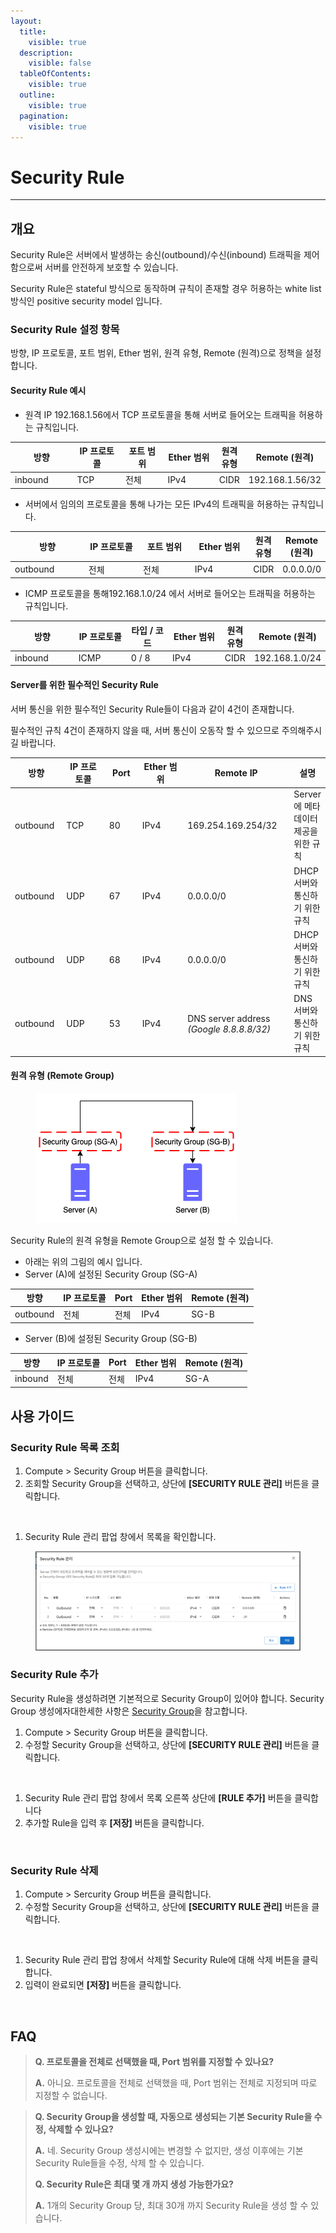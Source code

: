 ```yaml
---
layout:
  title:
    visible: true
  description:
    visible: false
  tableOfContents:
    visible: true
  outline:
    visible: true
  pagination:
    visible: true
---
```


# Security Rule

***

## 개요

Security Rule은 서버에서 발생하는 송신(outbound)/수신(inbound) 트래픽을 제어함으로써 서버를 안전하게 보호할 수 있습니다.

Security Rule은 stateful 방식으로 동작하며 규칙이 존재할 경우 허용하는 white list 방식인 positive security model 입니다.

### Security Rule 설정 항목

방향, IP 프로토콜, 포트 범위, Ether 범위, 원격 유형, Remote (원격)으로 정책을 설정합니다.

#### Security Rule 예시

* 원격 IP 192.168.1.56에서 TCP 프로토콜을 통해 서버로 들어오는 트래픽을 허용하는 규칙입니다.

<table><thead><tr><th width="125">방향</th><th width="108">IP 프로토콜</th><th width="104">포트 범위</th><th width="108">Ether 범위</th><th>원격 유형</th><th>Remote (원격)</th></tr></thead><tbody><tr><td>inbound</td><td>TCP</td><td>전체</td><td>IPv4</td><td>CIDR</td><td>192.168.1.56/32</td></tr></tbody></table>

* 서버에서 임의의 프로토콜을 통해 나가는 모든 IPv4의 트래픽을 허용하는 규칙입니다.

<table><thead><tr><th width="128">방향</th><th width="109">IP 프로토콜</th><th width="102">포트 범위</th><th width="105">Ether 범위</th><th>원격 유형</th><th>Remote (원격)</th></tr></thead><tbody><tr><td>outbound</td><td>전체</td><td>전체</td><td>IPv4</td><td>CIDR</td><td>0.0.0.0/0</td></tr></tbody></table>

* ICMP 프로토콜을 통해192.168.1.0/24 에서 서버로 들어오는 트래픽을 허용하는 규칙입니다.

<table><thead><tr><th width="129">방향</th><th width="112">IP 프로토콜</th><th width="100">타입 / 코드</th><th width="110">Ether 범위</th><th>원격 유형</th><th>Remote (원격)</th></tr></thead><tbody><tr><td>inbound</td><td>ICMP</td><td>0 / 8</td><td>IPv4</td><td>CIDR</td><td>192.168.1.0/24</td></tr></tbody></table>

#### Server를 위한 필수적인 Security Rule

서버 통신을 위한 필수적인 Security Rule들이 다음과 같이 4건이 존재합니다.

필수적인 규칙 4건이 존재하지 않을 때, 서버 통신이 오동작 할 수 있으므로 주의해주시길 바랍니다.

<table><thead><tr><th width="80">방향</th><th width="113">IP 프로토콜</th><th width="64">Port</th><th width="110">Ether 범위</th><th width="186">Remote IP</th><th>설명</th></tr></thead><tbody><tr><td>outbound</td><td>TCP</td><td>80</td><td>IPv4</td><td>169.254.169.254/32</td><td>Server에 메타 데이터 제공을 위한 규칙</td></tr><tr><td>outbound</td><td>UDP</td><td>67</td><td>IPv4</td><td>0.0.0.0/0</td><td>DHCP 서버와 통신하기 위한 규칙</td></tr><tr><td>outbound</td><td>UDP</td><td>68</td><td>IPv4</td><td>0.0.0.0/0</td><td>DHCP 서버와 통신하기 위한 규칙</td></tr><tr><td>outbound</td><td>UDP</td><td>53</td><td>IPv4</td><td>DNS server address<br><em>(Google 8.8.8.8/32)</em></td><td>DNS 서버와 통신하기 위한 규칙</td></tr></tbody></table>



#### 원격 유형 (Remote Group)

<figure><img src="../../.gitbook/assets/1414.png" alt=""><figcaption></figcaption></figure>

Security Rule의 원격 유형을 Remote Group으로 설정 할 수 있습니다.

* 아래는 위의 그림의 예시 입니다.
* Server (A)에 설정된 Security Group (SG-A)

| 방향       | IP 프로토콜 | Port | Ether 범위 | Remote (원격) |
| -------- | ------- | ---- | -------- | ----------- |
| outbound | 전체      | 전체   | IPv4     | SG-B        |

* Server (B)에 설정된 Security Group (SG-B)

| 방향      | IP 프로토콜 | Port | Ether 범위 | Remote (원격) |
| ------- | ------- | ---- | -------- | ----------- |
| inbound | 전체      | 전체   | IPv4     | SG-A        |



## 사용 가이드

### Security Rule 목록 조회

1. Compute > Security Group 버튼을 클릭합니다.
2. 조회할 Security Group을 선택하고, 상단에 **\[SECURITY RULE 관리]** 버튼을 클릭합니다.

<figure><img src="../../.gitbook/assets/스크린샷 2024-02-05 오후 1.59.35.png" alt=""><figcaption></figcaption></figure>

1. Security Rule 관리 팝업 창에서 목록을 확인합니다.

<figure><img src="../../.gitbook/assets/image (607).png" alt=""><figcaption></figcaption></figure>

### Security Rule 추가

Security Rule을 생성하려면 기본적으로 Security Group이 있어야 합니다. Security Group 생성에자대한세한 사항은 [Security Group](./)을 참고합니다.

1. Compute > Security Group 버튼을 클릭합니다.
2. 수정할 Security Group을 선택하고, 상단에 **\[SECURITY RULE 관리]** 버튼을 클릭합니다.

<figure><img src="../../.gitbook/assets/스크린샷 2024-02-05 오후 1.59.35 (1).png" alt=""><figcaption></figcaption></figure>

1. Security Rule 관리 팝업 창에서 목록 오른쪽 상단에 **\[RULE 추가]** 버튼을 클릭합니다
2. 추가할 Rule을 입력 후 **\[저장]** 버튼을 클릭합니다.

<figure><img src="../../.gitbook/assets/스크린샷 2024-02-05 오후 2.01.09.png" alt=""><figcaption></figcaption></figure>

### Security Rule 삭제

1. Compute > Sercurity Group 버튼을 클릭합니다.
2. 수정할 Security Group을 선택하고, 상단에 **\[SECURITY RULE 관리]** 버튼을 클릭합니다.

<figure><img src="../../.gitbook/assets/스크린샷 2024-02-05 오후 1.59.35 (2).png" alt=""><figcaption></figcaption></figure>

1. Security Rule 관리 팝업 창에서 삭제할 Security Rule에 대해 삭제 버튼을 클릭합니다.
2. 입력이 완료되면 **\[저장]** 버튼을 클릭합니다.

<figure><img src="../../.gitbook/assets/스크린샷 2024-02-05 오후 2.02.16.png" alt=""><figcaption></figcaption></figure>

## FAQ

> **Q. 프로토콜을 전체로 선택했을 때, Port 범위를 지정할 수 있나요?**
>
> **A.** 아니요. 프로토콜을 전체로 선택했을 때, Port 범위는 전체로 지정되며 따로 지정할 수 없습니다.

> **Q. Security Group을 생성할 때, 자동으로 생성되는 기본 Security Rule을 수정, 삭제할 수 있나요?**
>
> **A.** 네. Security Group 생성시에는 변경할 수 없지만, 생성 이후에는 기본 Security Rule들을 수정, 삭제 할 수 있습니다.
>
>
>
> **Q. Security Rule은 최대 몇 개 까지 생성 가능한가요?**
>
> **A.** 1개의 Security Group 당, 최대 30개 까지 Security Rule을 생성 할 수 있습니다.
